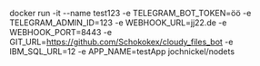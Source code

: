 docker run -it --name test123 -e TELEGRAM_BOT_TOKEN=öö -e TELEGRAM_ADMIN_ID=123 -e WEBHOOK_URL=jj22.de -e WEBHOOK_PORT=8443 -e GIT_URL=https://github.com/Schokokex/cloudy_files_bot -e IBM_SQL_URL=12 -e APP_NAME=testApp jochnickel/nodets
